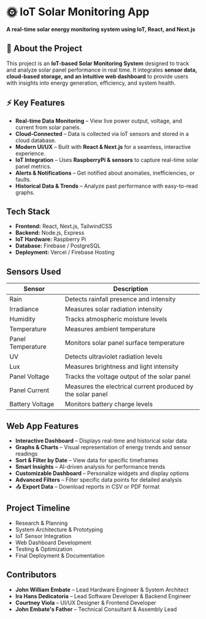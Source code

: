 # 🌞 IoT Solar Monitoring App

**A real-time solar energy monitoring system using IoT, React, and Next.js**

## 📌 About the Project
This project is an **IoT-based Solar Monitoring System** designed to track and analyze solar panel performance in real time. It integrates **sensor data, cloud-based storage, and an intuitive web dashboard** to provide users with insights into energy generation, efficiency, and system health.

## ⚡ Key Features
- **Real-time Data Monitoring** – View live power output, voltage, and current from solar panels.
- **Cloud-Connected** – Data is collected via IoT sensors and stored in a cloud database.
- **Modern UI/UX** – Built with **React & Next.js** for a seamless, interactive experience.
- **IoT Integration** – Uses **RaspberryPi & sensors** to capture real-time solar panel metrics.
- **Alerts & Notifications** – Get notified about anomalies, inefficiencies, or faults.
- **Historical Data & Trends** – Analyze past performance with easy-to-read graphs.

## Tech Stack
- **Frontend:** React, Next.js, TailwindCSS
- **Backend:** Node.js, Express
- **IoT Hardware:** Raspberry Pi
- **Database:** Firebase / PostgreSQL
- **Deployment:** Vercel / Firebase Hosting

## Sensors Used
| Sensor | Description |
|---------|------------|
| Rain | Detects rainfall presence and intensity |
| Irradiance | Measures solar radiation intensity |
| Humidity | Tracks atmospheric moisture levels |
| Temperature | Measures ambient temperature |
| Panel Temperature | Monitors solar panel surface temperature |
| UV | Detects ultraviolet radiation levels |
| Lux | Measures brightness and light intensity |
| Panel Voltage | Tracks the voltage output of the solar panel |
| Panel Current | Measures the electrical current produced by the solar panel |
| Battery Voltage | Monitors battery charge levels |

## Web App Features
- **Interactive Dashboard** – Displays real-time and historical solar data
- **Graphs & Charts** – Visual representation of energy trends and sensor readings
- **Sort & Filter by Date** – View data for specific timeframes
- **Smart Insights** – AI-driven analysis for performance trends
- **Customizable Dashboard** – Personalize widgets and display options
- **Advanced Filters** – Filter specific data points for detailed analysis
- 📤 **Export Data** – Download reports in CSV or PDF format

## Project Timeline
- Research & Planning
- System Architecture & Prototyping
- IoT Sensor Integration
- Web Dashboard Development
- Testing & Optimization
- Final Deployment & Documentation

## Contributors
- **John William Embate** – Lead Hardware Engineer & System Architect
- **Ira Hans Dedicatoria** – Lead Software Developer & Backend Engineer
- **Courtney Viola** – UI/UX Designer & Frontend Developer
- **John Embate's Father** – Technical Consultant & Assembly Lead
